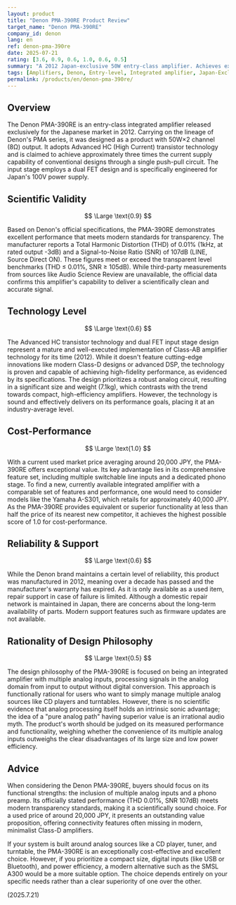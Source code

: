 ```yaml
---
layout: product
title: "Denon PMA-390RE Product Review"
target_name: "Denon PMA-390RE"
company_id: denon
lang: en
ref: denon-pma-390re
date: 2025-07-21
rating: [3.6, 0.9, 0.6, 1.0, 0.6, 0.5]
summary: "A 2012 Japan-exclusive 50W entry-class amplifier. Achieves excellent measurement values (THD 0.01%, SNR 107dB) that meet modern transparency standards. A strong contender in the used market with exceptional cost-performance."
tags: [Amplifiers, Denon, Entry-level, Integrated amplifier, Japan-Exclusive]
permalink: /products/en/denon-pma-390re/
---
```

## Overview

The Denon PMA-390RE is an entry-class integrated amplifier released exclusively for the Japanese market in 2012. Carrying on the lineage of Denon's PMA series, it was designed as a product with 50W×2 channel (8Ω) output. It adopts Advanced HC (High Current) transistor technology and is claimed to achieve approximately three times the current supply capability of conventional designs through a single push-pull circuit. The input stage employs a dual FET design and is specifically engineered for Japan's 100V power supply.

## Scientific Validity

$$ \Large \text{0.9} $$

Based on Denon's official specifications, the PMA-390RE demonstrates excellent performance that meets modern standards for transparency. The manufacturer reports a Total Harmonic Distortion (THD) of 0.01% (1kHz, at rated output -3dB) and a Signal-to-Noise Ratio (SNR) of 107dB (LINE, Source Direct ON). These figures meet or exceed the transparent level benchmarks (THD ≤ 0.01%, SNR ≥ 105dB). While third-party measurements from sources like Audio Science Review are unavailable, the official data confirms this amplifier's capability to deliver a scientifically clean and accurate signal.

## Technology Level

$$ \Large \text{0.6} $$

The Advanced HC transistor technology and dual FET input stage design represent a mature and well-executed implementation of Class-AB amplifier technology for its time (2012). While it doesn't feature cutting-edge innovations like modern Class-D designs or advanced DSP, the technology is proven and capable of achieving high-fidelity performance, as evidenced by its specifications. The design prioritizes a robust analog circuit, resulting in a significant size and weight (7.1kg), which contrasts with the trend towards compact, high-efficiency amplifiers. However, the technology is sound and effectively delivers on its performance goals, placing it at an industry-average level.

## Cost-Performance

$$ \Large \text{1.0} $$

With a current used market price averaging around 20,000 JPY, the PMA-390RE offers exceptional value. Its key advantage lies in its comprehensive feature set, including multiple switchable line inputs and a dedicated phono stage. To find a new, currently available integrated amplifier with a comparable set of features and performance, one would need to consider models like the Yamaha A-S301, which retails for approximately 40,000 JPY. As the PMA-390RE provides equivalent or superior functionality at less than half the price of its nearest new competitor, it achieves the highest possible score of 1.0 for cost-performance.

## Reliability & Support

$$ \Large \text{0.6} $$

While the Denon brand maintains a certain level of reliability, this product was manufactured in 2012, meaning over a decade has passed and the manufacturer's warranty has expired. As it is only available as a used item, repair support in case of failure is limited. Although a domestic repair network is maintained in Japan, there are concerns about the long-term availability of parts. Modern support features such as firmware updates are not available.

## Rationality of Design Philosophy

$$ \Large \text{0.5} $$

The design philosophy of the PMA-390RE is focused on being an integrated amplifier with multiple analog inputs, processing signals in the analog domain from input to output without digital conversion. This approach is functionally rational for users who want to simply manage multiple analog sources like CD players and turntables. However, there is no scientific evidence that analog processing itself holds an intrinsic sonic advantage; the idea of a "pure analog path" having superior value is an irrational audio myth. The product's worth should be judged on its measured performance and functionality, weighing whether the convenience of its multiple analog inputs outweighs the clear disadvantages of its large size and low power efficiency.

## Advice

When considering the Denon PMA-390RE, buyers should focus on its functional strengths: the inclusion of multiple analog inputs and a phono preamp. Its officially stated performance (THD 0.01%, SNR 107dB) meets modern transparency standards, making it a scientifically sound choice. For a used price of around 20,000 JPY, it presents an outstanding value proposition, offering connectivity features often missing in modern, minimalist Class-D amplifiers.

If your system is built around analog sources like a CD player, tuner, and turntable, the PMA-390RE is an exceptionally cost-effective and excellent choice. However, if you prioritize a compact size, digital inputs (like USB or Bluetooth), and power efficiency, a modern alternative such as the SMSL A300 would be a more suitable option. The choice depends entirely on your specific needs rather than a clear superiority of one over the other.

(2025.7.21)
